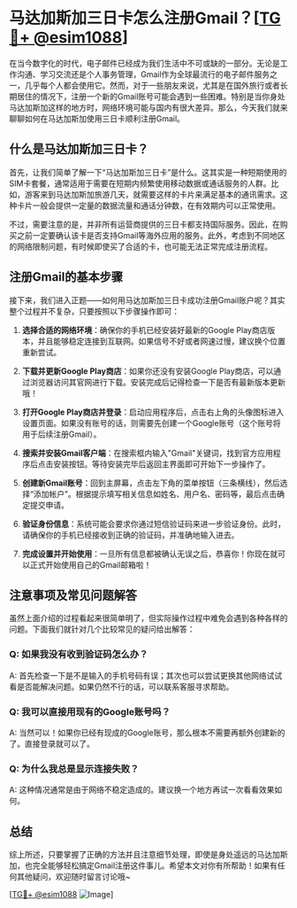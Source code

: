 # 马达加斯加三日卡怎么注册Gmail？[[TG💪+ @esim1088](https://t.me/s/esim1088)]

在当今数字化的时代，电子邮件已经成为我们生活中不可或缺的一部分。无论是工作沟通、学习交流还是个人事务管理，Gmail作为全球最流行的电子邮件服务之一，几乎每个人都会使用它。然而，对于一些朋友来说，尤其是在国外旅行或者长期居住的情况下，注册一个新的Gmail账号可能会遇到一些困难。特别是当你身处马达加斯加这样的地方时，网络环境可能与国内有很大差异。那么，今天我们就来聊聊如何在马达加斯加使用三日卡顺利注册Gmail。

## 什么是马达加斯加三日卡？

首先，让我们简单了解一下“马达加斯加三日卡”是什么。这其实是一种短期使用的SIM卡套餐，通常适用于需要在短期内频繁使用移动数据或通话服务的人群。比如，游客来到马达加斯加旅游几天，就需要这样的卡片来满足基本的通讯需求。这种卡片一般会提供一定量的数据流量和通话分钟数，在有效期内可以正常使用。

不过，需要注意的是，并非所有运营商提供的三日卡都支持国际服务。因此，在购买之前一定要确认该卡是否支持Gmail等海外应用的服务。此外，考虑到不同地区的网络限制问题，有时候即使买了合适的卡，也可能无法正常完成注册流程。

## 注册Gmail的基本步骤

接下来，我们进入正题——如何用马达加斯加三日卡成功注册Gmail账户呢？其实整个过程并不复杂，只要按照以下步骤操作即可：

1. **选择合适的网络环境**：确保你的手机已经安装好最新的Google Play商店版本，并且能够稳定连接到互联网。如果信号不好或者网速过慢，建议换个位置重新尝试。

2. **下载并更新Google Play商店**：如果你还没有安装Google Play商店，可以通过浏览器访问其官网进行下载。安装完成后记得检查一下是否有最新版本更新哦！

3. **打开Google Play商店并登录**：启动应用程序后，点击右上角的头像图标进入设置页面。如果没有账号的话，则需要先创建一个Google账号（这个账号将用于后续注册Gmail）。

4. **搜索并安装Gmail客户端**：在搜索框内输入"Gmail"关键词，找到官方应用程序后点击安装按钮。等待安装完毕后返回主界面即可开始下一步操作了。

5. **创建新Gmail账号**：回到主屏幕，点击左下角的菜单按钮（三条横线），然后选择“添加帐户”。根据提示填写相关信息如姓名、用户名、密码等，最后点击确定提交申请。

6. **验证身份信息**：系统可能会要求你通过短信验证码来进一步验证身份。此时，请确保你的手机已经接收到正确的验证码，并准确地输入进去。

7. **完成设置并开始使用**：一旦所有信息都被确认无误之后，恭喜你！你现在就可以正式开始使用自己的Gmail邮箱啦！

## 注意事项及常见问题解答

虽然上面介绍的过程看起来很简单明了，但实际操作过程中难免会遇到各种各样的问题。下面我们就针对几个比较常见的疑问给出解答：

### Q: 如果我没有收到验证码怎么办？
A: 首先检查一下是不是输入的手机号码有误；其次也可以尝试更换其他网络试试看是否能解决问题。如果仍然不行的话，可以联系客服寻求帮助。

### Q: 我可以直接用现有的Google账号吗？
A: 当然可以！如果你已经有现成的Google账号，那么根本不需要再额外创建新的了。直接登录就可以了。

### Q: 为什么我总是显示连接失败？
A: 这种情况通常是由于网络不稳定造成的。建议换一个地方再试一次看看效果如何。

## 总结

综上所述，只要掌握了正确的方法并且注意细节处理，即使是身处遥远的马达加斯加，也完全能够轻松搞定Gmail注册这件事儿。希望本文对你有所帮助！如果有任何其他疑问，欢迎随时留言讨论哦~

[[TG💪+ @esim1088](https://t.me/s/esim1088) ![Image](https://i.postimg.cc/4NQfJmqS/Snipaste-2025-05-13-00-14-12.png)]